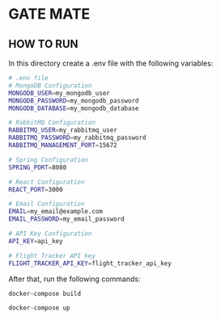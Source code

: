 # GATE MATE

## HOW TO RUN

In this directory create a .env file with the following variables:

```bash
# .env file
# MongoDB Configuration
MONGODB_USER=my_mongodb_user
MONGODB_PASSWORD=my_mongodb_password
MONGODB_DATABASE=my_mongodb_database

# RabbitMQ Configuration
RABBITMQ_USER=my_rabbitmq_user
RABBITMQ_PASSWORD=my_rabbitmq_password
RABBITMQ_MANAGEMENT_PORT=15672

# Spring Configuration
SPRING_PORT=8080

# React Configuration
REACT_PORT=3000

# Email Configuration
EMAIL=my_email@example.com
EMAIL_PASSWORD=my_email_password

# API Key Configuration
API_KEY=api_key

# Flight Tracker API key
FLIGHT_TRACKER_API_KEY=flight_tracker_api_key
```

After that, run the following commands:

```bash
docker-compose build
```

```bash
docker-compose up
```